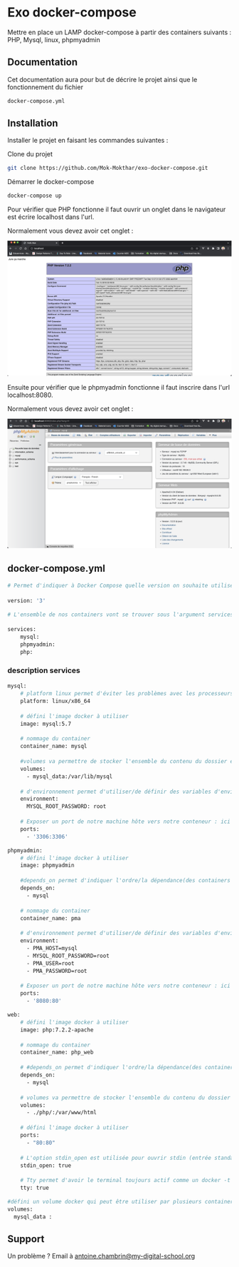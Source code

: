 # Exo docker-compose

Mettre en place un LAMP docker-compose à partir des containers suivants :
PHP, Mysql, linux, phpmyadmin

## Documentation

Cet documentation aura pour but de décrire le projet ainsi que le fonctionnement du fichier 

```bash
docker-compose.yml
```

## Installation

Installer le projet en faisant les commandes suivantes :

Clone du projet

```bash
git clone https://github.com/Mok-Mokthar/exo-docker-compose.git
```

Démarrer le docker-compose

```bash
docker-compose up
```

Pour vérifier que PHP fonctionne il faut ouvrir un onglet dans le navigateur est écrire localhost dans l'url.

Normalement vous devez avoir cet onglet :

![php localhost](images/php.png)

Ensuite pour vérifier que le phpmyadmin fonctionne il faut inscrire dans l'url localhost:8080.

Normalement vous devez avoir cet onglet :

![php localhost](images/phpmyadmin.png)

## docker-compose.yml

```bash
# Permet d'indiquer à Docker Compose quelle version on souhaite utiliser

version: '3'
```

```bash
# L'ensemble de nos containers vont se trouver sous l'argument services. Ici nous avons 3 containers

services: 
    mysql:
    phpmyadmin:
    php:
```
### description services

```bash
mysql:
    # platform linux permet d'éviter les problèmes avec les processeurs arm
    platform: linux/x86_64

    # défini l'image docker à utiliser
    image: mysql:5.7

    # nommage du container
    container_name: mysql

    #volumes va permettre de stocker l'ensemble du contenu du dossier en local ici /var/lib/mysql correspond à l'emplacement par défaut du stockage de base de donnée mysql
    volumes:
      - mysql_data:/var/lib/mysql

    # d'environnement permet d'utiliser/de définir des variables d'environnement
    environment:
      MYSQL_ROOT_PASSWORD: root

    # Exposer un port de notre machine hôte vers notre conteneur : ici ce port correspond au port par défaut de MYSQL
    ports:
      - '3306:3306' 
```

```bash
phpmyadmin:
    # défini l'image docker à utiliser
    image: phpmyadmin

    #depends_on permet d'indiquer l'ordre/la dépendance(des containers les un aux autres) dans lequels les services doivent démarrer/s'arrêter
    depends_on:
      - mysql

    # nommage du container
    container_name: pma

    # d'environnement permet d'utiliser/de définir des variables d'environnement
    environment:
      - PMA_HOST=mysql
      - MYSQL_ROOT_PASSWORD=root
      - PMA_USER=root
      - PMA_PASSWORD=root

    # Exposer un port de notre machine hôte vers notre conteneur : ici ce port correspond au port par défaut du TCP
    ports:
      - '8080:80'
```

```bash
web:
    # défini l'image docker à utiliser
    image: php:7.2.2-apache

    # nommage du container
    container_name: php_web

    # #depends_on permet d'indiquer l'ordre/la dépendance(des containers les un aux autres) dans lequels les services doivent démarrer/s'arrêter
    depends_on:
      - mysql

    # volumes va permettre de stocker l'ensemble du contenu du dossier en local ici : /var/www/html est le dossier par défaut du serveur web
    volumes:
      - ./php/:/var/www/html

    # défini l'image docker à utiliser
    ports:
      - "80:80"

    # L'option stdin_open est utilisée pour ouvrir stdin (entrée standard) dans le conteneur. Cela nous permet d'envoyer des entrées au conteneur via le terminal.
    stdin_open: true

    # Tty permet d'avoir le terminal toujours actif comme un docker -t
    tty: true
```

```bash
#défini un volume docker qui peut être utiliser par plusieurs container. Ici mysql_data est utilisé dans le service mysql
volumes:
  mysql_data :
```



## Support

Un problème ? Email à antoine.chambrin@my-digital-school.org